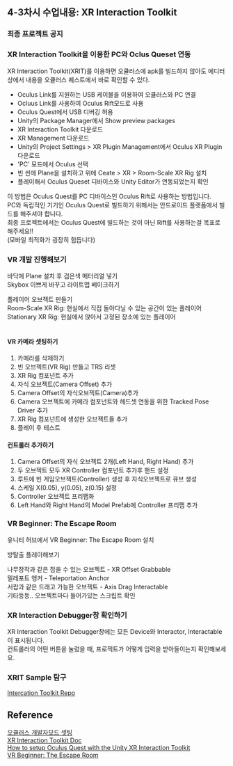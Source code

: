 ## 4-3차시 수업내용: XR Interaction Toolkit

### 최종 프로젝트 공지

### XR Interaction Toolkit을 이용한 PC와 Oclus Queset 연동

XR Interaction Toolkit(XRIT)를 이용하면 오큘러스에 apk를 빌드하지 않아도 에디터 상에서 내용을 오큘러스 퀘스트에서 바로 확인할 수 있다. 

- Oculus Link를 지원하는 USB 케이블을 이용하여 오큘러스와 PC 연결
- Ocluus Link를 사용하여 Oculus Rift모드로 사용
- Oculus Quest에서 USB 디버깅 허용
- Unity의 Package Manager에서 Show preview packages
- XR Interaction Toolkit 다운로드
- XR Management 다운로드
- Unity의 Project Settings > XR Plugin Management에서 Oculus XR Plugin 다운로드
- 'PC' 모드에서 Oculus 선택
- 빈 씬에 Plane을 설치하고 위에 Ceate > XR > Room-Scale XR Rig 설치
- 플레이해서 Oculus Queset 디바이스와 Unity Editor가 연동되었는지 확인

이 방법은 Oculus Quest를 PC 디바이스인 Oculus Rift로 사용하는 방법입니다.<br>
PC와 독립적인 기기인 Oculus Quest로 빌드하기 위해서는 안드로이드 플랫폼에서 빌드를 해주셔야 합니다.<br>
최종 프로젝트에서는 Oculus Quest에 빌드하는 것이 아닌 Rift를 사용하는걸 목표로 해주세요!!<br>
(모바일 최적화가 굉장히 힘듭니다)

### VR 개발 진행해보기

바닥에 Plane 설치 후 검은색 메터리얼 넣기<br>
Skybox 이쁘게 바꾸고 라이트맵 베이크하기<br>

플레이어 오브젝트 만들기<br>
Room-Scale XR Rig: 현실에서 직접 돌아다닐 수 있는 공간이 있는 플레이어<br>
Stationary XR Rig: 현실에서 앉아서 고정된 장소에 있는 플레이어<br>
<br>

#### VR 카메라 셋팅하기

1. 카메라를 삭제하기
1. 빈 오브젝트(VR Rig) 만들고 TRS 리셋
1. XR Rig 컴포넌트 추가
1. 자식 오브젝트(Camera Offset) 추가 
1. Camera Offset의 자식오브젝트(Camera)추가
1. Camera 오브젝트에 카메라 컴포넌트와 헤드셋 연동을 위한 Tracked Pose Driver 추가
1. XR Rig 컴포넌트에 생성한 오브젝트들 추가
1. 플레이 후 테스트

#### 컨트롤러 추가하기

1. Camera Offset의 자식 오브젝트 2개(Left Hand, Right Hand) 추가
1. 두 오브젝트 모두 XR Controller 컴포넌트 추가후 핸드 설정
1. 루트에 빈 게임오브젝트(Controller) 생성 후 자식오브젝트로 큐브 생성
1. 스케일 X(0.05), y(0.05), z(0.15) 설정
1. Controller 오브젝트 프리팹화
1. Left Hand와 Right Hand의 Model Prefab에 Controller 프리팹 추가

### VR Beginner: The Escape Room

유니티 허브에서 VR Beginner: The Escape Room 설치

방탈출 플레이해보기

나무장작과 같은 잡을 수 있는 오브젝트 - XR Offset Grabbable<br>
텔레포트 앵커 - Teleportation Anchor<br>
서랍과 같은 드래고 가능한 오브젝트 - Axis Drag Interactable<br>
기타등등.. 오브젝트마다 들어가있는 스크립트 확인

### XR Interaction Debugger창 확인하기

XR Interaction Toolkit Debugger창에는 모든 Device와 Interactor, Interactable이 표시됩니다.<br>
컨트롤러의 어떤 버튼을 눌렀을 때, 프로젝트가 어떻게 입력을 받아들이는지 확인해보세요.



### XRIT Sample 탐구

[Intercation Toolkit Repo](https://github.com/Unity-Technologies/XR-Interaction-Toolkit-Examples)

## Reference
[오큘러스 개발자모드 셋팅](https://github.com/eugene-doobu/Meister-Unity-assignment-1/blob/main/lecture/4-0_oculusDeveloperSetting.md)<br>
[XR Interaction Toolkit Doc](https://docs.unity3d.com/Packages/com.unity.xr.interaction.toolkit@1.0/manual/index.html)<br>
[How to setup Oculus Quest with the Unity XR Interaction Toolkit](https://youtu.be/zWI7zX-Hg6c)<br>
[VR Beginner: The Escape Room](https://learn.unity.com/project/vr-beginner-the-escape-room)